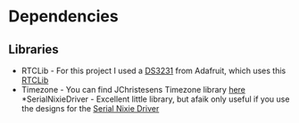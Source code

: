 # Dependencies
## Libraries
* RTCLib - For this project I used a [DS3231](https://learn.adafruit.com/adafruit-ds3231-precision-rtc-breakout/overview) from Adafruit, which uses this [RTCLib](https://github.com/adafruit/RTClib)
* Timezone - You can find JChristesens Timezone library [here](https://github.com/JChristensen/Timezone)
*SerialNixieDriver - Excellent little library, but afaik only useful if you use the designs for the [Serial Nixie Driver](https://github.com/tonyp7/SerialNixieDriver)
